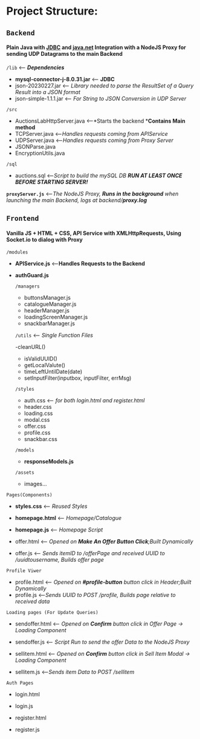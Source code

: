 # Project Structure:

## `Backend` 
#### Plain Java with [JDBC](https://docs.oracle.com/javase/8/docs/technotes/guides/jdbc/)  and [java.net](https://docs.oracle.com/javase/8/docs/api/java/net/package-summary.html) Integration with a NodeJS Proxy for sending UDP Datagrams to the main Backend 

`/lib` <-- ***Dependencies*** 

- **mysql-connector-j-8.0.31.jar** <-- **JDBC**
- json-20230227.jar <-- *Library needed to parse the ResultSet of a Query Result into a JSON format*
- json-simple-1.1.1.jar <-- *For String to JSON Conversion in UDP Server*

`/src`  

- AuctionsLabHttpServer.java <--*Starts the backend ***Contains Main method**
- TCPServer.java <--*Handles requests coming from APIService*
- UDPServer.java <--*Handles requests coming from Proxy Server*
- JSONParse.java
- EncryptionUtils.java

`/sql`  

- auctions.sql <--*Script to build the mySQL DB **RUN AT LEAST ONCE BEFORE STARTING SERVER!***


**`proxyServer.js`** <--*The NodeJS Proxy, **Runs in the background** when launching the main Backend, logs at backend/**proxy.log***
  
## `Frontend` 
#### Vanilla JS + HTML + CSS, API Service with XMLHttpRequests, Using Socket.io to dialog with Proxy

`/modules`

 - **APIService.js** <--**Handles Requests to the Backend**

 - **authGuard.js**

    `/managers`
    - buttonsManager.js  
    - catalogueManager.js
    - headerManager.js
    - loadingScreenManager.js
    - snackbarManager.js

    `/utils` <-- *Single Function Files*

	-cleanURL()
	- isValidUUID()
    - getLocalValute()
    - timeLeftUntilDate(date)
	- setInputFilter(inputbox, inputFilter, errMsg)
  
	`/styles`

	- auth.css <-- *for both login.html and register.html*
	- header.css
	- loading.css
	- modal.css
	- offer.css
	- profile.css
	- snackbar.css

	`/models`
	- **responseModels.js**

	`/assets`
	- images...

`Pages(Components)`
- **styles.css**  <-- *Reused Styles*

- **homepage.html**  <-- *Homepage/Catalogue*
- **homepage.js**   <-- *Homepage Script*

- offer.html	  <-- *Opened on **Make An Offer Button Click**;Built Dynamically*
- offer.js	  <-- *Sends itemID to /offerPage and received UUID to /uuidtousername, Builds offer page*

`Profile Viwer`

- profile.html <-- *Opened on **#profile-button** button click in Header;Built Dynamically*
- profile.js  <--*Sends UUID to POST /profile, Builds page relative to received data*

`Loading pages (For Update Queries)`

- sendoffer.html  <-- *Opened on **Confirm** button click in Offer Page -> Loading Component*
- sendoffer.js    <-- *Script Run to send the offer Data to the NodeJS Proxy*

- sellitem.html   <-- *Opened on **Confirm** button click in Sell Item Modal -> Loading Component*
- sellitem.js	<--*Sends item Data to POST /sellitem*

`Auth Pages`

- login.html 
- login.js

- register.html
- register.js
